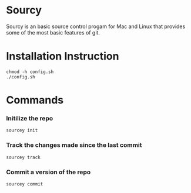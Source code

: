 # Sourcy
Sourcy is an basic source control progam for Mac and Linux that provides some of the most basic features of git.
# Installation Instruction
```
chmod -h config.sh
./config.sh
```
# Commands
### Initilize the repo
```
sourcey init
```
### Track the changes made since the last commit
```
sourcey track
```
### Commit a version of the repo
```
sourcey commit
```
